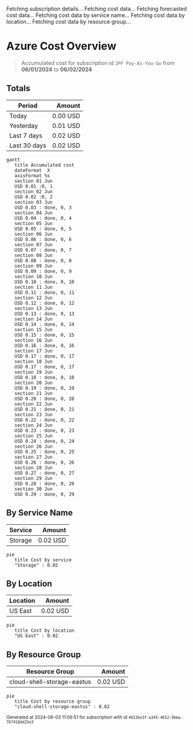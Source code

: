 Fetching subscription details...
Fetching cost data...
Fetching forecasted cost data...
Fetching cost data by service name...
Fetching cost data by location...
Fetching cost data by resource group...
# Azure Cost Overview

> Accumulated cost for subscription id `JPF Pay-As-You-Go` from **06/01/2024** to **06/02/2024**

## Totals

|Period|Amount|
|---|---:|
|Today|0.00 USD|
|Yesterday|0.01 USD|
|Last 7 days|0.02 USD|
|Last 30 days|0.02 USD|

```mermaid
gantt
   title Accumulated cost
   dateFormat  X
   axisFormat %s
   section 01 Jun
   USD 0.01 :0, 1
   section 02 Jun
   USD 0.02 :0, 2
   section 03 Jun
   USD 0.03 : done, 0, 3
   section 04 Jun
   USD 0.04 : done, 0, 4
   section 05 Jun
   USD 0.05 : done, 0, 5
   section 06 Jun
   USD 0.06 : done, 0, 6
   section 07 Jun
   USD 0.07 : done, 0, 7
   section 08 Jun
   USD 0.08 : done, 0, 8
   section 09 Jun
   USD 0.09 : done, 0, 9
   section 10 Jun
   USD 0.10 : done, 0, 10
   section 11 Jun
   USD 0.11 : done, 0, 11
   section 12 Jun
   USD 0.12 : done, 0, 12
   section 13 Jun
   USD 0.13 : done, 0, 13
   section 14 Jun
   USD 0.14 : done, 0, 14
   section 15 Jun
   USD 0.15 : done, 0, 15
   section 16 Jun
   USD 0.16 : done, 0, 16
   section 17 Jun
   USD 0.17 : done, 0, 17
   section 18 Jun
   USD 0.17 : done, 0, 17
   section 19 Jun
   USD 0.18 : done, 0, 18
   section 20 Jun
   USD 0.19 : done, 0, 19
   section 21 Jun
   USD 0.20 : done, 0, 20
   section 22 Jun
   USD 0.21 : done, 0, 21
   section 23 Jun
   USD 0.22 : done, 0, 22
   section 24 Jun
   USD 0.23 : done, 0, 23
   section 25 Jun
   USD 0.24 : done, 0, 24
   section 26 Jun
   USD 0.25 : done, 0, 25
   section 27 Jun
   USD 0.26 : done, 0, 26
   section 28 Jun
   USD 0.27 : done, 0, 27
   section 29 Jun
   USD 0.28 : done, 0, 28
   section 30 Jun
   USD 0.29 : done, 0, 29
```

## By Service Name

|Service|Amount|
|---|---:|
|Storage|0.02 USD|

```mermaid
pie
   title Cost by service
   "Storage" : 0.02
```

## By Location

|Location|Amount|
|---|---:|
|US East|0.02 USD|

```mermaid
pie
   title Cost by location
   "US East" : 0.02
```

## By Resource Group

|Resource Group|Amount|
|---|---:|
|cloud-shell-storage-eastus|0.02 USD|

```mermaid
pie
   title Cost by resource group
   "cloud-shell-storage-eastus" : 0.02
```

<sup>Generated at 2024-06-03 11:06:51 for subscription with id `4913be3f-a345-4652-9bba-767418dd25e3`</sup>
